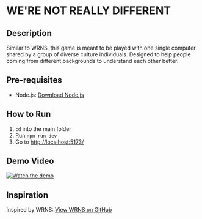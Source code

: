# WE'RE NOT REALLY DIFFERENT

## Description
Similar to WRNS, this game is meant to be played with one single computer shared by a group of diverse culture individuals. Designed to help people coming from different backgrounds to understand each other better.

## Pre-requisites
- Node.js: [Download Node.js](https://nodejs.org/en)

## How to Run
1. `cd` into the main folder
2. Run `npm run dev`
3. Go to [http://localhost:5173/](http://localhost:5173/)

## Demo Video
[![Watch the demo](http://img.youtube.com/vi/Mz2X-lem2Gs/0.jpg)](https://www.youtube.com/watch?v=Mz2X-lem2Gs)

## Inspiration
Inspired by WRNS: [View WRNS on GitHub](https://github.com/munjoonteo/wnrs)
